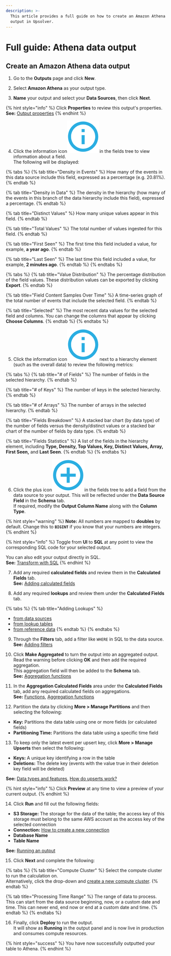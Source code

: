 ```yaml
---
description: >-
  This article provides a full guide on how to create an Amazon Athena data
  output in Upsolver.
---
```


# Full guide: Athena data output

## Create an Amazon Athena data output

1. Go to the **Outputs** page and click **New**.

2. Select **Amazon Athena** as your output type.

3. **Name** your output and select your **Data Sources**, then click **Next**.

{% hint style="info" %}
Click **Properties** to review this output's properties.  
**See:** [Output properties](../../../data-transformation-ui/creating-an-output/modifying-the-output-properties/)
{% endhint %}

4. Click the information icon![](../../../../.gitbook/assets/image%20%283%29.png)in the fields tree to view information about a field.   
The following will be displayed:

{% tabs %}
{% tab title="Density in Events" %}
How many of the events in this data source include this field, expressed as a percentage \(e.g. 20.81%\).
{% endtab %}

{% tab title="Density in Data" %}
The density in the hierarchy \(how many of the events in this branch of the data hierarchy include this field\), expressed a percentage.
{% endtab %}

{% tab title="Distinct Values" %}
How many unique values appear in this field.
{% endtab %}

{% tab title="Total Values" %}
The total number of values ingested for this field.
{% endtab %}

{% tab title="First Seen" %}
The first time this field included a value, for example, **a year ago**.
{% endtab %}

{% tab title="Last Seen" %}
The last time this field included a value, for example, **2 minutes ago**.
{% endtab %}
{% endtabs %}

{% tabs %}
{% tab title="Value Distribution" %}
The percentage distribution of the field values. These distribution values can be exported by clicking **Export**.
{% endtab %}

{% tab title="Field Content Samples Over Time" %}
A time-series graph of the total number of events that include the selected field.
{% endtab %}

{% tab title="Selected" %}
The most recent data values for the selected field and columns. You can change the columns that appear by clicking **Choose Columns**.
{% endtab %}
{% endtabs %}

5. Click the information icon![](../../../../.gitbook/assets/image%20%283%29.png)next to a hierarchy element \(such as the overall data\) to review the following metrics:

{% tabs %}
{% tab title="\# of Fields" %}
The number of fields in the selected hierarchy.
{% endtab %}

{% tab title="\# of Keys" %}
The number of keys in the selected hierarchy.
{% endtab %}

{% tab title="\# of Arrays" %}
The number of arrays in the selected hierarchy.
{% endtab %}

{% tab title="Fields Breakdown" %}
A stacked bar chart \(by data type\) of the number of fields versus the density/distinct values or a stacked bar chart of the number of fields by data type.
{% endtab %}

{% tab title="Fields Statistics" %}
A list of the fields in the hierarchy element, including **Type, Density, Top Values, Key, Distinct Values, Array, First Seen,** and **Last Seen**.
{% endtab %}
{% endtabs %}

6. Click the plus icon![](../../../../.gitbook/assets/screen-shot-2020-08-13-at-5.06.39-pm.png)in the fields tree to add a field from the data source to your output. This will be reflected under the **Data Source Field** in the **Schema** tab.   
If required, modify the **Output Column Name** along with the **Column Type**.

{% hint style="warning" %}
**Note:** All numbers are mapped to **doubles** by default. Change this to **`BIGINT`** if you know that your numbers are integers.
{% endhint %}

{% hint style="info" %}
Toggle from **UI** to **SQL** at any point to view the corresponding SQL code for your selected output.

You can also edit your output directly in SQL.  
**See:** [Transform with SQL](../../../data-transformation-ui/creating-an-output/modifying-the-output-in-sql/)
{% endhint %}

7. Add any required **calculated fields** and review them in the **Calculated Fields** tab.  
 **See:** [Adding calculated fields](../../../data-transformation-ui/creating-an-output/adding-calculated-fields.md)

8. Add any required **lookups** and review them under the **Calculated Fields** tab. 

{% tabs %}
{% tab title="Adding Lookups" %}
* [from data sources](../../../data-transformation-ui/creating-an-output/add-lookups/adding-lookups-from-data-sources.md)
* [from lookup tables](../../../data-transformation-ui/creating-an-output/add-lookups/adding-lookups-from-lookup-tables.md)
* [from reference data](../../../data-transformation-ui/creating-an-output/add-lookups/adding-lookups-from-reference-data.md)
{% endtab %}
{% endtabs %}

9. Through the **Filters** tab, add a filter like `WHERE` in SQL to the data source.  
**See:** [Adding filters](../../../data-transformation-ui/creating-an-output/adding-filters.md)

10. Click **Make Aggregated** to turn the output into an aggregated output.   
Read the warning before clicking **OK** and then add the required aggregation.   
This aggregation field will then be added to the **Schema** tab.   
**See:** [Aggregation functions](../../../../getting-started/glossary/language-guide/functions/aggregation-functions.md)

11. In the **Aggregation Calculated Fields** area under the **Calculated Fields** tab, add any required calculated fields on aggregations.   
**See:** [Functions](../../../../getting-started/glossary/language-guide/functions/), [Aggregation functions](../../../../getting-started/glossary/language-guide/functions/aggregation-functions.md)

12. Partition the data by clicking **More &gt; Manage Partitions** and then selecting the following:

* **Key:** Partitions the data table using one or more fields \(or calculated fields\)
* **Partitioning Time:** Partitions the data table using a specific time field

13. To keep only the latest event per upsert key, click **More &gt; Manage Upserts** then select the following:

* **Keys:** A unique key identifying a row in the table
* **Deletions:** The delete key \(events with the value true in their deletion key field will be deleted\)

**See:** [Data types and features](../../../../getting-started/glossary/data-types-and-features.md), [How do upserts work?](../../../../getting-started/tutorials-and-faq/faq.md#how-do-upserts-work)

{% hint style="info" %}
Click **Preview** at any time to view a preview of your current output.
{% endhint %}

14. Click **Run** and fill out the following fields:

* **S3 Storage:** The storage for the data of the table; the access key of this storage must belong to the same AWS account as the access key of the selected connection
* **Connection:** [How to create a new connection](../../../../administration/connections/)
* **Database Name**
* **Table Name**

**See:** [Running an output](../../../data-transformation-ui/running-an-output.md)

15. Click **Next** and complete the following:

{% tabs %}
{% tab title="Compute Cluster" %}
Select the compute cluster to run the calculation on.  
Alternatively, click the drop-down and [create a new compute cluster](../../../../administration/managing-clusters/#adding-a-compute-cluster).
{% endtab %}

{% tab title="Processing Time Range" %}
The range of data to process.   
This can start from the data source beginning, now, or a custom date and time. This can never end, end now or end at a custom date and time.
{% endtab %}
{% endtabs %}

16. Finally, click **Deploy** to run the output.   
 It will show as **Running** in the output panel and is now live in production and consumes compute resources.

{% hint style="success" %}
You have now successfully outputted your table to Athena. 
{% endhint %}

